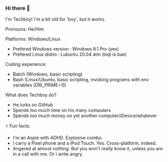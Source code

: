 ### Hi there 👋
I'm Techboy! I'm a bit old for 'boy', but it works.

Pronouns: He/Him

Platforms: Windows/Linux
- Prefered Windows version : Windows 8.1 Pro (yes)
- Prefered Linux distro : Lubuntu 20.04 atm (lxqt is bae)

Coding experience:
- Batch (Windows, basic scripting)
- Bash (Linux/Ubuntu, basic scripting, invoking programs with env variables [DRI_PRIME=1])

What does Techboy do?
- He lurks on GitHub
- Spends too much time on his many computers
- Spends too much money on yet another computer/iDevice/whatever

⚡ Fun facts:
- I'm an Aspie with ADHD. Explosive combo.
- I carry a Pixel phone and a iPod Touch. Yes. Cross-platform, indeed.
- Angered at almost *nothing*. But you won't *really* know it, unless you are in a call with me. Or i write angry. 
<!--
**techboy411/techboy411** is a ✨ _special_ ✨ repository because its `README.md` (this file) appears on your GitHub profile.

Here are some ideas to get you started:

- 🔭 I’m currently working on ...
- 🌱 I’m currently learning ...
- 👯 I’m looking to collaborate on ...
- 🤔 I’m looking for help with ...
- 💬 Ask me about ...
- 📫 How to reach me: ...
- 😄 Pronouns: ...
- ⚡ Fun fact: ...
-->
